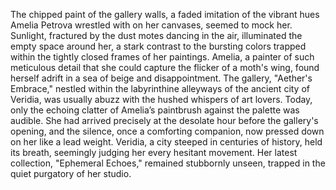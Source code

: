 The chipped paint of the gallery walls, a faded imitation of the vibrant hues Amelia Petrova wrestled with on her canvases, seemed to mock her.  Sunlight, fractured by the dust motes dancing in the air, illuminated the empty space around her, a stark contrast to the bursting colors trapped within the tightly closed frames of her paintings.  Amelia, a painter of such meticulous detail that she could capture the flicker of a moth's wing, found herself adrift in a sea of beige and disappointment.  The gallery, "Aether's Embrace," nestled within the labyrinthine alleyways of the ancient city of Veridia, was usually abuzz with the hushed whispers of art lovers. Today, only the echoing clatter of Amelia’s paintbrush against the palette was audible.  She had arrived precisely at the desolate hour before the gallery's opening, and the silence, once a comforting companion, now pressed down on her like a lead weight.  Veridia, a city steeped in centuries of history, held its breath, seemingly judging her every hesitant movement. Her latest collection, "Ephemeral Echoes," remained stubbornly unseen, trapped in the quiet purgatory of her studio.
